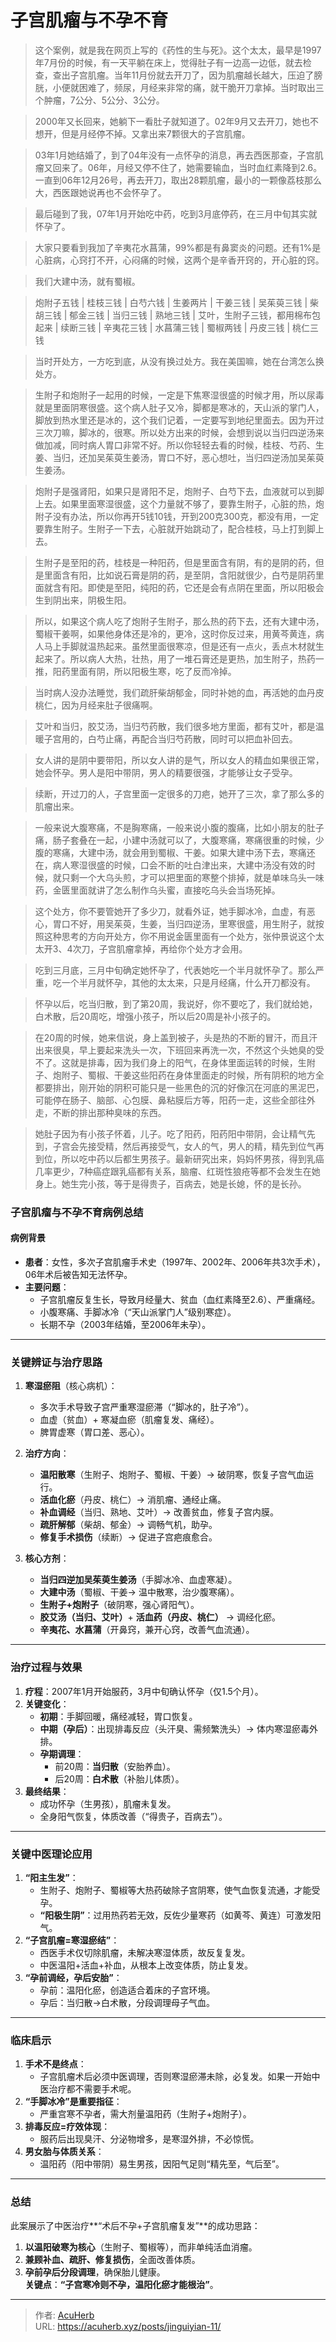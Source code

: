 # 子宫肌瘤与不孕不育


> 这个案例，就是我在网页上写的《药性的生与死》。这个太太，最早是1997年7月份的时候，有一天平躺在床上，觉得肚子有一边高一边低，就去检查，查出子宫肌瘤。当年11月份就去开刀了，因为肌瘤越长越大，压迫了膀胱，小便就困难了，频尿，月经来非常的痛，就干脆开刀拿掉。当时取出三个肿瘤，7公分、5公分、3公分。

> 2000年又长回来，她躺下一看肚子就知道了。02年9月又去开刀，她也不想开，但是月经停不掉。又拿出来7颗很大的子宫肌瘤。

> 03年1月她结婚了，到了04年没有一点怀孕的消息，再去西医那查，子宫肌瘤又回来了。06年，月经又停不住了，她需要输血，当时血红素降到2.6。一直到06年12月26号，再去开刀，取出28颗肌瘤，最小的一颗像荔枝那么大，西医跟她说再也不会怀孕了。

> 最后碰到了我，07年1月开始吃中药，吃到3月底停药，在三月中旬其实就怀孕了。

> 大家只要看到我加了辛夷花水菖蒲，99%都是有鼻窦炎的问题。还有1%是心脏病，心窍打不开，心闷痛的时候，这两个是辛香开窍的，开心脏的窍。

> 我们大建中汤，就有蜀椒。

> 炮附子五钱 | 桂枝三钱 | 白芍六钱 | 生姜两片 | 干姜三钱 | 吴茱萸三钱 | 柴胡三钱 | 郁金三钱 | 当归三钱 | 熟地三钱 | 艾叶，生附子三钱，都用棉布包起来 | 续断三钱 | 辛夷花三钱 | 水菖蒲三钱 | 蜀椒两钱 | 丹皮三钱 | 桃仁三钱 

> 当时开处方，一方吃到底，从没有换过处方。我在美国嘛，她在台湾怎么换处方。

> 生附子和炮附子一起用的时候，一定是下焦寒湿很盛的时候才用，所以尿毒就是里面阴寒很盛。这个病人肚子又冷，脚都是寒冰的，天山派的掌门人，脚放到热水里还是冰的，这个我们记着，一定要写到地纪里面去。因为开过三次刀嘛，脚冰的，很寒。所以处方出来的时候，会想到说以当归四逆汤来做加减，同时病人胃口非常不好。所以你轻轻去看的时候，桂枝、芍药、生姜、当归，还加吴茱萸生姜汤，胃口不好，恶心想吐，当归四逆汤加吴茱萸生姜汤。

> 炮附子是强肾阳，如果只是肾阳不足，炮附子、白芍下去，血液就可以到脚上去。如果里面寒湿很盛，这个力量就不够了，要靠生附子，心脏的热，炮附子没有办法，所以你再开5钱10钱，开到200克300克，都没有用，一定要靠生附子。生附子一下去，心脏就开始跳动了，配合桂枝，马上打到脚上去。

> 生附子是至阳的药，桂枝是一种阳药，但是里面含有阴，有的是阴的药，但是里面含有阳，比如说石膏是阴的药，是至阴，含阳就很少，白芍是阴药里面就含有阳。即使是至阳，纯阳的药，它还是会有点阴在里面，所以阳极会生到阴出来，阴极生阳。

> 所以，如果这个病人吃了炮附子生附子，那么热的药下去，还有大建中汤，蜀椒干姜啊，如果他身体还是冷的，更冷，这时你反过来，用黄芩黄连，病人马上手脚就温热起来。虽然里面很寒凉，但是还有一点火，丢点木材就生起来了。所以病人大热，壮热，用了一堆石膏还是更热，加生附子，热药一推，阳药里面有阴，所以阳极生寒，吃了反而冷掉。

> 当时病人没办法睡觉，我们疏肝柴胡郁金，同时补她的血，再活她的血丹皮桃仁，因为月经来肚子很痛啊。

> 艾叶和当归，胶艾汤，当归芍药散，我们很多地方里面，都有艾叶，都是温暖子宫用的，白芍止痛，再配合当归芍药散，同时可以把血补回去。

> 女人讲的是阴中要带阳，所以女人讲的是气，所以女人的精血如果很正常，她会怀孕。男人是阳中带阴，男人的精要很强，才能够让女子受孕。

> 续断，开过刀的人，子宫里面一定很多的刀疤，她开了三次，拿了那么多的肌瘤出来。

> 一般来说大腹寒痛，不是胸寒痛，一般来说小腹的腹痛，比如小朋友的肚子痛，肠子套叠在一起，小建中汤就可以了，大腹寒痛，寒痛很重的时候，少腹的寒痛，大建中汤，就会用到蜀椒、干姜。如果大建中汤下去，寒痛还在，病人寒湿很盛的时候，口会不断的吐白津出来，大建中汤没有效的时候，就只剩一个大乌头煎，才可以把里面的寒整个排掉，就是单味乌头一味药，金匮里面就讲了怎么制作乌头蜜，直接吃乌头会当场死掉。

> 这个处方，你不要管她开了多少刀，就看外证，她手脚冰冷，血虚，有恶心，胃口不好，用吴茱萸，生姜，当归四逆汤，里寒很盛，用生附子，就按照这种思考的方向开处方，你不用说金匮里面有一个处方，张仲景说这个太太开3、4次刀，子宫肌瘤拿掉，再给你个处方才会用。

> 吃到三月底，三月中旬确定她怀孕了，代表她吃一个半月就怀孕了。那么严重，吃一个半月就怀孕，其他的太太来，只是月经痛，什么开刀都没有。

> 怀孕以后，吃当归散，到了第20周，我说好，你不要吃了，我们就给她，白术散，后20周吃，增强小孩子，所以后20周是补小孩子的。

> 在20周的时候，她来信说，身上盖到被子，头是热的不断的冒汗，而且汗出来很臭，早上要起来洗头一次，下班回来再洗一次，不然这个头她臭的受不了。这就是排毒，因为我们身上的阳气，在身体里面运转的时候，生附子、炮附子、蜀椒、干姜这些阳药在身体里面走的时候，所有阴积的地方全都要排出，刚开始的阴积可能只是一些黑色的沉的好像沉在河底的黑泥巴，可能停在肠子、脑部、心包膜、鼻粘膜后方等，阳药一走，这些全部往外走，不断的排出那种臭味的东西。

> 她肚子因为有小孩子怀着，儿子。吃了阳药，阳药阳中带阴，会让精气先到，子宫会先接受精，然后再接受气，女人的气，男人的精，精先到位气再到位，所以吃中药以后都生男孩子。最新研究出来，妈妈怀男孩，得到乳癌几率更少，7种癌症跟乳癌都有关系，脑瘤、红斑性狼疮等都不会发生在她身上。她生完小孩，等于是得贵子，百病去，她是长媳，怀的是长孙。

### **子宫肌瘤与不孕不育病例总结**  

#### **病例背景**  
- **患者**：女性，多次子宫肌瘤手术史（1997年、2002年、2006年共3次手术），06年术后被告知无法怀孕。  
- **主要问题**：  
  - 子宫肌瘤反复生长，导致月经量大、贫血（血红素降至2.6）、严重痛经。  
  - 小腹寒痛、手脚冰冷（“天山派掌门人”级别寒症）。  
  - 长期不孕（2003年结婚，至2006年未孕）。  

---

### **关键辨证与治疗思路**  
1. **寒湿瘀阻**（核心病机）：  
   - 多次手术导致子宫严重寒湿瘀滞（“脚冰的，肚子冷”）。  
   - 血虚（贫血）+ 寒凝血瘀（肌瘤复发、痛经）。  
   - 脾胃虚寒（胃口差、恶心）。  

2. **治疗方向**：  
   - **温阳散寒**（生附子、炮附子、蜀椒、干姜）→ 破阴寒，恢复子宫气血运行。  
   - **活血化瘀**（丹皮、桃仁）→ 消肌瘤、通经止痛。  
   - **补血调经**（当归、熟地、艾叶）→ 改善贫血，修复子宫内膜。  
   - **疏肝解郁**（柴胡、郁金）→ 调畅气机，助孕。  
   - **修复手术损伤**（续断）→ 促进子宫疤痕愈合。  

3. **核心方剂**：  
   - **当归四逆加吴茱萸生姜汤**（手脚冰冷、血虚寒凝）。  
   - **大建中汤**（蜀椒、干姜→ 温中散寒，治少腹寒痛）。  
   - **生附子+炮附子**（破阴寒，强心肾阳气）。  
   - **胶艾汤（当归、艾叶）**+ **活血药（丹皮、桃仁）** → 调经化瘀。  
   - **辛夷花、水菖蒲**（开鼻窍，兼开心窍，改善气血流通）。  

---

### **治疗过程与效果**  
1. **疗程**：2007年1月开始服药，3月中旬确认怀孕（仅1.5个月）。  
2. **关键变化**：  
   - **初期**：手脚回暖，痛经减轻，胃口恢复。  
   - **中期（孕后）**：出现排毒反应（头汗臭、需频繁洗头）→ 体内寒湿瘀毒外排。  
   - **孕期调理**：  
     - 前20周：**当归散**（安胎养血）。  
     - 后20周：**白术散**（补胎儿体质）。  
3. **最终结果**：  
   - 成功怀孕（生男孩），肌瘤未复发。  
   - 全身阳气恢复，体质改善（“得贵子，百病去”）。  

---

### **关键中医理论应用**  
1. **“阳主生发”**：  
   - 生附子、炮附子、蜀椒等大热药破除子宫阴寒，使气血恢复流通，才能受孕。  
   - **“阳极生阴”**：过用热药若无效，反佐少量寒药（如黄芩、黄连）可激发阳气。  
2. **“子宫肌瘤=寒湿瘀结”**：  
   - 西医手术仅切除肌瘤，未解决寒湿体质，故反复复发。  
   - 中医温阳+活血+补血，从根本上改变体质，防止复发。  
3. **“孕前调经，孕后安胎”**：  
   - 孕前：温阳化瘀，创造适合着床的子宫环境。  
   - 孕后：当归散→白术散，分段调理母子气血。  

---

### **临床启示**  
1. **手术不是终点**：  
   - 子宫肌瘤术后必须中医调理，否则寒湿瘀滞未除，必复发。如果一开始中医治疗都不需要手术呢。  
2. **“手脚冰冷”是重要指征**：  
   - 严重宫寒不孕者，需大剂量温阳药（生附子+炮附子）。  
3. **排毒反应=疗效体现**：  
   - 服药后出现臭汗、分泌物增多，是寒湿外排，不必惊慌。  
4. **男女胎与体质关系**：  
   - 温阳药（阳中带阴）易生男孩，因阳气足则“精先至，气后至”。  

---

### **总结**  
此案展示了中医治疗**“术后不孕+子宫肌瘤复发”**的成功思路：  
1. **以温阳破寒为核心**（生附子、蜀椒等），而非单纯活血消瘤。  
2. **兼顾补血、疏肝、修复损伤**，全面改善体质。  
3. **孕前孕后分段调理**，确保胎儿健康。  
**关键点**：**“子宫寒冷则不孕，温阳化瘀才能根治”**。

---

> 作者: [AcuHerb](https://acuherb.xyz)  
> URL: https://acuherb.xyz/posts/jinguiyian-11/  

